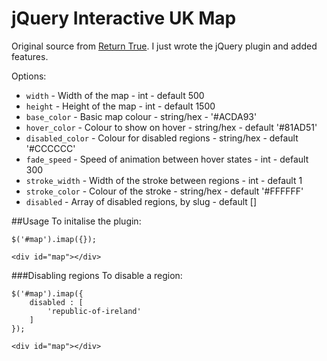 jQuery Interactive UK Map
=========================

Original source from [Return True](http://return-true.com/2011/06/using-raphaeljs-to-create-a-map/). I just wrote the jQuery plugin and added features.

Options:
* `width` - Width of the map - int - default 500
* `height` -  Height of the map - int - default 1500
* `base_color` -  Basic map colour - string/hex - '#ACDA93'
* `hover_color` - Colour to show on hover - string/hex - default '#81AD51'
* `disabled_color` - Colour for disabled regions - string/hex - default '#CCCCCC'
* `fade_speed` - Speed of animation between hover states - int - default 300
* `stroke_width` - Width of the stroke between regions - int - default 1
* `stroke_color` - Colour of the stroke - string/hex - default '#FFFFFF'
* `disabled` - Array of disabled regions, by slug - default []

##Usage
To initalise the plugin:
	
	$('#map').imap({});

	<div id="map"></div>


###Disabling regions
To disable a region:

	$('#map').imap({
		disabled : [
			'republic-of-ireland'
		]
	});

	<div id="map"></div>